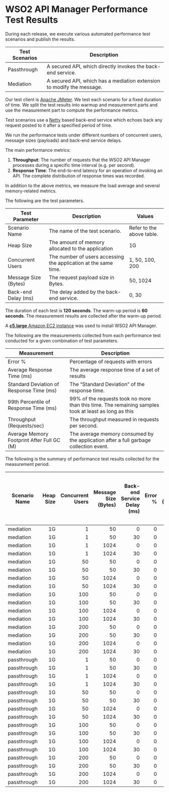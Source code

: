 # WSO2 API Manager Performance Test Results

During each release, we execute various automated performance test scenarios and publish the results.

| Test Scenarios | Description |
| --- | --- |
| Passthrough | A secured API, which directly invokes the back-end service. |
| Mediation | A secured API, which has a mediation extension to modify the message. |

Our test client is [Apache JMeter](https://jmeter.apache.org/index.html). We test each scenario for a fixed duration of
time. We split the test results into warmup and measurement parts and use the measurement part to compute the
performance metrics.

Test scenarios use a [Netty](https://netty.io/) based back-end service which echoes back any request
posted to it after a specified period of time.

We run the performance tests under different numbers of concurrent users, message sizes (payloads) and back-end service
delays.

The main performance metrics:

1. **Throughput**: The number of requests that the WSO2 API Manager processes during a specific time interval (e.g. per second).
2. **Response Time**: The end-to-end latency for an operation of invoking an API. The complete distribution of response times was recorded.

In addition to the above metrics, we measure the load average and several memory-related metrics.

The following are the test parameters.

| Test Parameter | Description | Values |
| --- | --- | --- |
| Scenario Name | The name of the test scenario. | Refer to the above table. |
| Heap Size | The amount of memory allocated to the application | 1G |
| Concurrent Users | The number of users accessing the application at the same time. | 1, 50, 100, 200 |
| Message Size (Bytes) | The request payload size in Bytes. | 50, 1024 |
| Back-end Delay (ms) | The delay added by the back-end service. | 0, 30 |

The duration of each test is **120 seconds**. The warm-up period is **60 seconds**.
The measurement results are collected after the warm-up period.

A [**c5.large** Amazon EC2 instance](https://aws.amazon.com/ec2/instance-types/) was used to install WSO2 API Manager.

The following are the measurements collected from each performance test conducted for a given combination of
test parameters.

| Measurement | Description |
| --- | --- |
| Error % | Percentage of requests with errors |
| Average Response Time (ms) | The average response time of a set of results |
| Standard Deviation of Response Time (ms) | The “Standard Deviation” of the response time. |
| 99th Percentile of Response Time (ms) | 99% of the requests took no more than this time. The remaining samples took at least as long as this |
| Throughput (Requests/sec) | The throughput measured in requests per second. |
| Average Memory Footprint After Full GC (M) | The average memory consumed by the application after a full garbage collection event. |

The following is the summary of performance test results collected for the measurement period.

|  Scenario Name | Heap Size | Concurrent Users | Message Size (Bytes) | Back-end Service Delay (ms) | Error % | Throughput (Requests/sec) | Average Response Time (ms) | Standard Deviation of Response Time (ms) | 99th Percentile of Response Time (ms) | WSO2 API Manager GC Throughput (%) | Average WSO2 API Manager Memory Footprint After Full GC (M) |
|---|---:|---:|---:|---:|---:|---:|---:|---:|---:|---:|---:|
|  mediation | 1G | 1 | 50 | 0 | 0 | 942.11 | 1.03 | 3.09 | 3 | 96.52 | 83.035 |
|  mediation | 1G | 1 | 50 | 30 | 0 | 16.8 | 59.36 | 100.91 | 603 | 97.81 | 83.891 |
|  mediation | 1G | 1 | 1024 | 0 | 0 | 826.49 | 1.17 | 1.64 | 2 | 96.56 | 81.057 |
|  mediation | 1G | 1 | 1024 | 30 | 0 | 19.28 | 51.73 | 73 | 559 | 97.97 | 84.75 |
|  mediation | 1G | 50 | 50 | 0 | 0 | 1776.76 | 28.09 | 40.5 | 113 | 93.98 | 165.416 |
|  mediation | 1G | 50 | 50 | 30 | 0 | 1380.44 | 36.15 | 24.93 | 72 | 95.27 | 119.535 |
|  mediation | 1G | 50 | 1024 | 0 | 0 | 1575.96 | 31.65 | 46.14 | 114 | 93.52 | 173.156 |
|  mediation | 1G | 50 | 1024 | 30 | 0 | 1255.14 | 39.75 | 26.13 | 75 | 95.35 | 125.899 |
|  mediation | 1G | 100 | 50 | 0 | 0 | 1913.7 | 52.17 | 88.14 | 175 | 92.11 | 255.753 |
|  mediation | 1G | 100 | 50 | 30 | 0 | 1973.86 | 50.55 | 49.35 | 113 | 93.79 | 175.195 |
|  mediation | 1G | 100 | 1024 | 0 | 0 | 1633.91 | 61.06 | 56.37 | 186 | 93.85 | 157.373 |
|  mediation | 1G | 100 | 1024 | 30 | 0 | 1525.08 | 65.42 | 60.19 | 139 | 93.44 | 174.436 |
|  mediation | 1G | 200 | 50 | 0 | 0 | 1892.6 | 105.43 | 135.33 | 323 | 91.19 | 297.123 |
|  mediation | 1G | 200 | 50 | 30 | 0 | 1911.52 | 104.37 | 114.14 | 231 | 91.98 | 252.317 |
|  mediation | 1G | 200 | 1024 | 0 | 0 | 1590.52 | 125.52 | 83.95 | 315 | 93.51 | 159.13 |
|  mediation | 1G | 200 | 1024 | 30 | 0 | 0.04 | 62976 | 12128.3 | 80383 | 97.95 | 86.664 |
|  passthrough | 1G | 1 | 50 | 0 | 0 | 1201.02 | 0.8 | 3.84 | 2 | 96.73 | 83.142 |
|  passthrough | 1G | 1 | 50 | 30 | 0 | 17.03 | 58.54 | 86.53 | 535 | 98.11 | 84.338 |
|  passthrough | 1G | 1 | 1024 | 0 | 0 | 512.92 | 1.91 | 7.79 | 11 | 96.58 | 83.696 |
|  passthrough | 1G | 1 | 1024 | 30 | 0 | 15.49 | 64.4 | 102.51 | 635 | 97.88 | 82.921 |
|  passthrough | 1G | 50 | 50 | 0 | 0 | 2640.18 | 18.88 | 51.87 | 89 | 91.5 | 281.282 |
|  passthrough | 1G | 50 | 50 | 30 | 0 | 1492.78 | 33.42 | 17.48 | 74 | 95.73 | 112.248 |
|  passthrough | 1G | 50 | 1024 | 0 | 0 | 2256.5 | 22.09 | 57.54 | 89 | 92.73 | 250.11 |
|  passthrough | 1G | 50 | 1024 | 30 | 0 | 1490.25 | 33.48 | 18.51 | 72 | 95.5 | 115.608 |
|  passthrough | 1G | 100 | 50 | 0 | 0 | 2465.6 | 40.47 | 96.8 | 151 | 89.19 | 354.011 |
|  passthrough | 1G | 100 | 50 | 30 | 0 | 1795.11 | 55.62 | 105.89 | 182 | 92.23 | 171.639 |
|  passthrough | 1G | 100 | 1024 | 0 | 0 | 2316.52 | 43.08 | 80.6 | 130 | 92.47 | 257.248 |
|  passthrough | 1G | 100 | 1024 | 30 | 0 | 2329.09 | 42.85 | 72.6 | 105 | 92.67 | 237.859 |
|  passthrough | 1G | 200 | 50 | 0 | 0 | 2049.9 | 96.7 | 184.46 | 1415 | 86.68 | 447.747 |
|  passthrough | 1G | 200 | 50 | 30 | 0 | 2566.48 | 77.78 | 101.25 | 181 | 91.3 | 288.296 |
|  passthrough | 1G | 200 | 1024 | 0 | 0 | 2558.1 | 78.05 | 91.58 | 201 | 91.89 | 253.14 |
|  passthrough | 1G | 200 | 1024 | 30 | 0 | 2348.87 | 85.03 | 89.5 | 183 | 92.6 | 246.278 |

